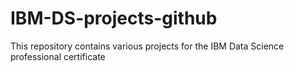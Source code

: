 # IBM-DS-projects-github
This repository contains various projects for the IBM Data Science professional certificate
